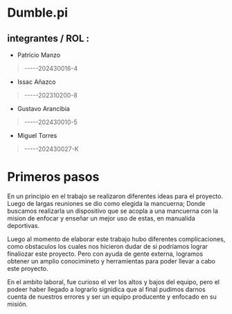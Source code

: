 # Dumble.pi

## integrantes / ROL :
+ Patricio Manzo    
 >-----202430016-4
+ Issac Añazco
 >-----202310200-8
+ Gustavo Arancibia
 >-----202430010-5
+ Miguel Torres
 >-----202430027-K

# Primeros pasos 

En un principio en el trabajo se realizaron diferentes ideas para el proyecto. Luego de largas reuniones se dio como elegida la mancuerna; Donde buscamos realizarla un dispositivo que se acopla a una mancuerna con la mision de enfocar y enseñar un mejor uso de estas, en manualida deportivas. 

Luego al momento de elaborar este trabajo hubo diferentes complicaciones, como obstaculos los cuales nos hicieron dudar de si podríamos lograr finaliozar este proyecto. Pero con ayuda de gente externa, logramos obtener un amplio conocimineto y herramientas para poder llevar a cabo este proyecto.

En el ambito laboral, fue curioso el ver los altos y bajos del equipo, pero el podeer haber llegado a lograrlo signidica que al final pudimos darnos cuenta de nuestros errores y ser un equipo producente y enfocado en su misión.
